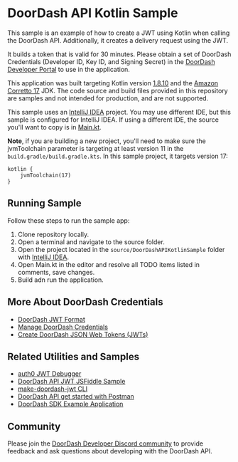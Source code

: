 # DoorDash API Kotlin Sample

This sample is an example of how to create a JWT using Kotlin when calling the DoorDash API. Additionally, it creates a delivery request using the JWT.

It builds a token that is valid for 30 minutes. Please obtain a set of DoorDash Credentials (Developer ID, Key ID, and Signing Secret) in the [DoorDash Developer Portal](https://developer.doordash.com/portal/integration/drive/credentials) to use in the application.

This application was built targeting Kotlin version [1.8.10](https://github.com/JetBrains/kotlin) and the [Amazon Corretto 17](https://docs.aws.amazon.com/corretto/latest/corretto-17-ug/downloads-list.html) JDK. The code source and build files provided in this repository are samples and not intended for production, and are not supported. 

This sample uses an [IntelliJ IDEA](https://www.jetbrains.com/idea/) project. You may use different IDE, but this sample is configured for IntelliJ IDEA. If using a different IDE, the source you'll want to copy is in [Main.kt](source/DoorDashAPIKotlinSample/src/main/kotlin/Main.kt).

**Note**, if you are building a new project, you'll need to make sure the jvmToolchain parameter is targeting at least version 11 in the ```build.gradle/build.gradle.kts```. In this sample project, it targets version 17:

    kotlin {
        jvmToolchain(17)
    }

## Running Sample

Follow these steps to run the sample app:

1. Clone repository locally.
2. Open a terminal and navigate to the source folder.
3. Open the project located in the ```source/DoorDashAPIKotlinSample``` folder with [IntelliJ IDEA](https://www.jetbrains.com/idea/).
4. Open Main.kt in the editor and resolve all TODO items listed in comments, save changes.
5. Build adn run the application.

## More About DoorDash Credentials

- [DoorDash JWT Format](https://developer.doordash.com/en-US/docs/drive/reference/JWTs/)
- [Manage DoorDash Credentials](https://developer.doordash.com/en-US/docs/drive/how_to/manage_credentials/)
- [Create DoorDash JSON Web Tokens (JWTs)](https://developer.doordash.com/en-US/docs/drive/how_to/JWTs)

## Related Utilities and Samples

- [auth0 JWT Debugger](https://jwt.io/)
- [DoorDash API JWT JSFiddle Sample](https://bit.ly/doordashapi)
- [make-doordash-jwt CLI](https://github.com/infin8x/make-doordash-jwt)
- [DoorDash API get started with Postman](https://developer.doordash.com/en-US/docs/drive/tutorials/get_started_postman/)
- [DoorDash SDK Example Application](https://github.com/doordash-oss/doordash_sdk_example_application)

## Community

Please join the [DoorDash Developer Discord community](https://discord.com/channels/951208871828013066/951208872478113875) to provide feedback and ask questions about developing with the DoorDash API.
